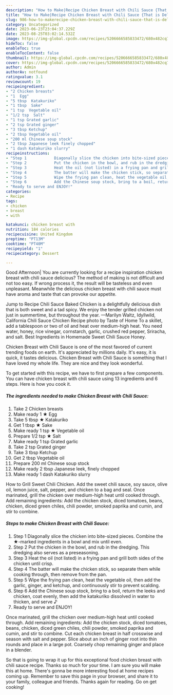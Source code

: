 ```yaml
---
description: "How to Make|Recipe Chicken Breast with Chili Sauce {That is Delicious"
title: "How to Make|Recipe Chicken Breast with Chili Sauce {That is Delicious"
slug: 986-how-to-makerecipe-chicken-breast-with-chili-sauce-that-is-delicious
category: Uncategorized
date: 2023-06-23T23:04:37.229Z
date: 2023-08-25T03:02:14.532Z
image: https://img-global.cpcdn.com/recipes/5206666585833472/680x482cq70/chicken-breast-with-chili-sauce-recipe-main-photo.jpg
hideToc: false
enableToc: true
enableTocContent: false
thumbnail: https://img-global.cpcdn.com/recipes/5206666585833472/680x482cq70/chicken-breast-with-chili-sauce-recipe-main-photo.jpg
cover: https://img-global.cpcdn.com/recipes/5206666585833472/680x482cq70/chicken-breast-with-chili-sauce-recipe-main-photo.jpg
author: Admin
authorAv: notfound
ratingvalue: 3.1
reviewcount: 19
recipeingredient:
- "2 Chicken breasts"
- "1  Egg"
- "5 tbsp  Katakuriko"
- "1 tbsp  Sake"
- "1 tsp  Vegetable oil"
- "1/2 tsp  Salt"
- "1 tsp Grated garlic"
- "2 tsp Grated ginger"
- "3 tbsp Ketchup"
- "2 tbsp Vegetable oil"
- "200 ml Chinese soup stock"
- "2 tbsp Japanese leek finely chopped"
- "1 dash Katakuriko slurry"
recipeinstructions:
- "Step 1            Diagonally slice the chicken into bite-sized pieces. Combine the ★-marked ingredients in a bowl and mix until even."
- "Step 2            Put the chicken in the bowl, and rub in the dredging. This dredging also serves as a preseasoning."
- "Step 3            Heat the oil (not listed) in a frying pan and grill both sides of the chicken until crisp."
- "Step 4            The batter will make the chicken stick, so separate them while cooking through, then remove from the pan."
- "Step 5            Wipe the frying pan clean, heat the vegetable oil, then add the garlic, ginger, and ketchup, and continuously stir to prevent scalding."
- "Step 6            Add the Chinese soup stock, bring to a boil, return the leeks and chicken, coat evenly, then add the katakuriko dissolved in water to thicken, and serve ♪"
- "Ready to serve and ENJOY!"
categories:
- Recipe
tags:
- chicken
- breast
- with

katakunci: chicken breast with 
nutrition: 184 calories
recipecuisine: United Kingdom
preptime: "PT13M"
cooktime: "PT40M"
recipeyield: "1"
recipecategory: Dessert

---
```



Good Afternoon| You are currently looking for a recipe inspiration chicken breast with chili sauce delicious? The method of making is not difficult and not too easy. If wrong process it, the result will be tasteless and even unpleasant. Meanwhile the delicious chicken breast with chili sauce must have aroma and taste that can provoke our appetite.





Jump to Recipe Chili Sauce Baked Chicken is a delightfully delicious dish that is both sweet and a tad spicy. We enjoy the tender grilled chicken not just in summertime, but throughout the year. —Marilyn Waltz, Idyllwild, California Chili Sauce Chicken Recipe photo by Taste of Home To a skillet, add a tablespoon or two of oil and heat over medium-high heat. You need water, honey, rice vinegar, cornstarch, garlic, crushed red pepper, Sriracha, and salt. Best Ingredients in Homemade Sweet Chili Sauce Honey.

Chicken Breast with Chili Sauce is one of the most favored of current trending foods on earth. It's appreciated by millions daily. It's easy, it is quick, it tastes delicious. Chicken Breast with Chili Sauce is something that I have loved my whole life. They are nice and they look wonderful.


To get started with this recipe, we have to first prepare a few components. You can have chicken breast with chili sauce using 13 ingredients and 6 steps. Here is how you cook it.

<!--inarticleads1-->

##### The ingredients needed to make Chicken Breast with Chili Sauce:

1. Take 2 Chicken breasts
1. Make ready 1 ★ Egg
1. Take 5 tbsp ★ Katakuriko
1. Get 1 tbsp ★ Sake
1. Make ready 1 tsp ★ Vegetable oil
1. Prepare 1/2 tsp ★ Salt
1. Make ready 1 tsp Grated garlic
1. Take 2 tsp Grated ginger
1. Take 3 tbsp Ketchup
1. Get 2 tbsp Vegetable oil
1. Prepare 200 ml Chinese soup stock
1. Make ready 2 tbsp Japanese leek, finely chopped
1. Make ready 1 dash Katakuriko slurry


How to Grill Sweet Chili Chicken. Add the sweet chili sauce, soy sauce, olive oil, lemon juice, salt, pepper, and chicken to a bag and seal. Once marinated, grill the chicken over medium-high heat until cooked through. Add remaining ingredients: Add the chicken stock, diced tomatoes, beans, chicken, diced green chiles, chili powder, smoked paprika and cumin, and stir to combine. 

<!--inarticleads2-->

##### Steps to make Chicken Breast with Chili Sauce:

1. Step 1            Diagonally slice the chicken into bite-sized pieces. Combine the ★-marked ingredients in a bowl and mix until even.
1. Step 2            Put the chicken in the bowl, and rub in the dredging. This dredging also serves as a preseasoning.
1. Step 3            Heat the oil (not listed) in a frying pan and grill both sides of the chicken until crisp.
1. Step 4            The batter will make the chicken stick, so separate them while cooking through, then remove from the pan.
1. Step 5            Wipe the frying pan clean, heat the vegetable oil, then add the garlic, ginger, and ketchup, and continuously stir to prevent scalding.
1. Step 6            Add the Chinese soup stock, bring to a boil, return the leeks and chicken, coat evenly, then add the katakuriko dissolved in water to thicken, and serve ♪
1. Ready to serve and ENJOY!

Once marinated, grill the chicken over medium-high heat until cooked through. Add remaining ingredients: Add the chicken stock, diced tomatoes, beans, chicken, diced green chiles, chili powder, smoked paprika and cumin, and stir to combine. Cut each chicken breast in half crosswise and season with salt and pepper. Slice about an inch of ginger root into thin rounds and place in a large pot. Coarsely chop remaining ginger and place in a blender. 

So that is going to wrap it up for this exceptional food chicken breast with chili sauce recipe. Thanks so much for your time. I am sure you will make this at home. There's gonna be more interesting food at home recipes coming up. Remember to save this page in your browser, and share it to your family, colleague and friends. Thanks again for reading. Go on get cooking!
